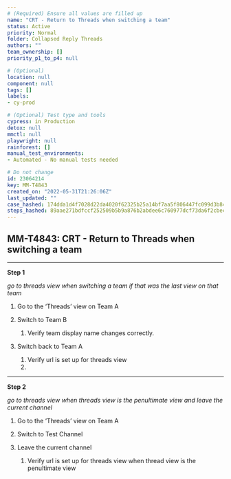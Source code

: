 ```yaml
---
# (Required) Ensure all values are filled up
name: "CRT - Return to Threads when switching a team"
status: Active
priority: Normal
folder: Collapsed Reply Threads
authors: ""
team_ownership: []
priority_p1_to_p4: null

# (Optional)
location: null
component: null
tags: []
labels: 
- cy-prod

# (Optional) Test type and tools
cypress: in Production
detox: null
mmctl: null
playwright: null
rainforest: []
manual_test_environments: 
- Automated - No manual tests needed

# Do not change
id: 23064214
key: MM-T4843
created_on: "2022-05-31T21:26:06Z"
last_updated: ""
case_hashed: 174dda1d4f7028d22da4020f62325b25a14bf7aa5f806447fc099d3b849af782357d5dabbd3d1762b1e2f8e4299f665f
steps_hashed: 89aae271bdfccf252509b5b9a876b2abdee6c760977dcf73da6f2cbecbfa3097a49aa62ba61b9915c949c2d02fdaf76f
---
```


<!-- (Auto-generated) Based on frontmatter's "key" and "name" -->

## MM-T4843: CRT - Return to Threads when switching a team

---

**Step 1**

_go to threads view when switching a team if that was the last view on that team_

1. Go to the ‘Threads’ view on Team A

2. Switch to Team B

   1. Verify team display name changes correctly.

3. Switch back to Team A

   1. Verify url is set up for threads view
   2.

---

**Step 2**

_go to threads view when threads view is the penultimate view and leave the current channel_

1. Go to the ‘Threads’ view on Team A

2. Switch to Test Channel

3. Leave the current channel

   1. Verify url is set up for threads view when thread view is the penultimate view
